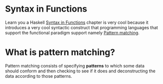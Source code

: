 # Syntax in Functions
Learn you a Haskell [Syntax in Functions](http://learnyouahaskell.com/syntax-in-functions) chapter is very cool because it introduces a very cool
syntactic construct that programming languages that support the functional paradigm support namely [Pattern matching](http://learnyouahaskell.com/syntax-in-functions#pattern-matching).

# What is pattern matching?
Pattern matching consists of specifying __patterns__ to which some data should conform and then checking to see if it does and deconstructing the data 
according to those patterns.


 
 

 